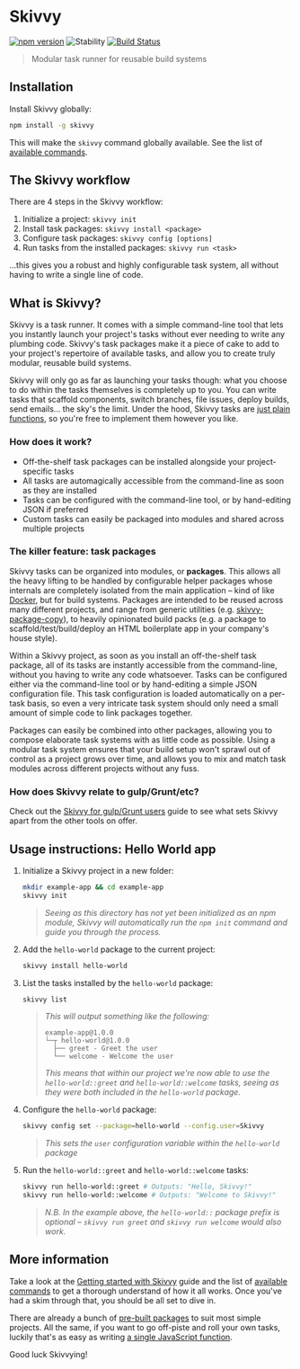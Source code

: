 # Skivvy
[![npm version](https://img.shields.io/npm/v/skivvy.svg)](https://www.npmjs.com/package/skivvy)
![Stability](https://img.shields.io/badge/stability-stable-brightgreen.svg)
[![Build Status](https://travis-ci.org/skivvyjs/skivvy.svg?branch=master)](https://travis-ci.org/skivvyjs/skivvy)

> Modular task runner for reusable build systems


## Installation

Install Skivvy globally:

```bash
npm install -g skivvy
```

This will make the `skivvy` command globally available. See the list of [available commands](docs/cli-options.md).


## The Skivvy workflow

There are 4 steps in the Skivvy workflow:

1. Initialize a project: `skivvy init`
2. Install task packages: `skivvy install <package>`
3. Configure task packages: `skivvy config [options]`
4. Run tasks from the installed packages: `skivvy run <task>`

...this gives you a robust and highly configurable task system, all without having to write a single line of code.


## What is Skivvy?

Skivvy is a task runner. It comes with a simple command-line tool that lets you instantly launch your project's tasks without ever needing to write any plumbing code. Skivvy's task packages make it a piece of cake to add to your project's repertoire of available tasks, and allow you to create truly modular, reusable build systems.

Skivvy will only go as far as launching your tasks though: what you choose to do within the tasks themselves is completely up to you. You can write tasks that scaffold components, switch branches, file issues, deploy builds, send emails… the sky's the limit. Under the hood, Skivvy tasks are [just plain functions](docs/guide/04-writing-tasks.md), so you're free to implement them however you like.


### How does it work?

- Off-the-shelf task packages can be installed alongside your project-specific tasks
- All tasks are automagically accessible from the command-line as soon as they are installed
- Tasks can be configured with the command-line tool, or by hand-editing JSON if preferred
- Custom tasks can easily be packaged into modules and shared across multiple projects


### The killer feature: task packages

Skivvy tasks can be organized into modules, or **packages**. This allows all the heavy lifting to be handled by configurable helper packages whose internals are completely isolated from the main application – kind of like [Docker](https://www.docker.com/), but for build systems. Packages are intended to be reused across many different projects, and range from generic utilities (e.g. [skivvy-package-copy](https://www.npmjs.com/package/@skivvy/skivvy-package-copy)), to heavily opinionated build packs (e.g. a package to scaffold/test/build/deploy an HTML boilerplate app in your company's house style).

Within a Skivvy project, as soon as you install an off-the-shelf task package, all of its tasks are instantly accessible from the command-line, without you having to write any code whatsoever. Tasks can be configured either via the command-line tool or by hand-editing a simple JSON configuration file. This task configuration is loaded automatically on a per-task basis, so even a very intricate task system should only need a small amount of simple code to link packages together.

Packages can easily be combined into other packages, allowing you to compose elaborate task systems with as little code as possible. Using a modular task system ensures that your build setup won't sprawl out of control as a project grows over time, and allows you to mix and match task modules across different projects without any fuss.


### How does Skivvy relate to gulp/Grunt/etc?

Check out the [Skivvy for gulp/Grunt users](docs/skivvy-for-gulp-grunt-users.md) guide to see what sets Skivvy apart from the other tools on offer.


## Usage instructions: Hello World app

1. Initialize a Skivvy project in a new folder:

	```bash
	mkdir example-app && cd example-app
	skivvy init
	```
	> _Seeing as this directory has not yet been initialized as an npm module, Skivvy will automatically run the `npm init` command and guide you through the process._

2. Add the `hello-world` package to the current project:

	```bash
	skivvy install hello-world
	```

3. List the tasks installed by the `hello-world` package:

	```bash
	skivvy list
	```

	> _This will output something like the following:_
	>
	> ```
	> example-app@1.0.0
	> └─┬ hello-world@1.0.0
	>   ├── greet - Greet the user
	>   └── welcome - Welcome the user
	> ```
	>
	> _This means that within our project we're now able to use the `hello-world::greet` and `hello-world::welcome` tasks, seeing as they were both included in the `hello-world` package._

4. Configure the `hello-world` package:

	```bash
	skivvy config set --package=hello-world --config.user=Skivvy
	```
	> _This sets the `user` configuration variable within the `hello-world` package_

5. Run the `hello-world::greet` and `hello-world::welcome` tasks:

	```bash
	skivvy run hello-world::greet # Outputs: "Hello, Skivvy!"
	skivvy run hello-world::welcome # Outputs: "Welcome to Skivvy!"
	```

	> _N.B. In the example above, the `hello-world::` package prefix is optional – `skivvy run greet` and `skivvy run welcome` would also work._


## More information

Take a look at the [Getting started with Skivvy](docs/guide/00-introduction.md) guide and the list of [available commands](docs/cli-options.md) to get a thorough understand of how it all works. Once you've had a skim through that, you should be all set to dive in.

There are already a bunch of [pre-built packages](docs/public-packages.md) to suit most simple projects. All the same, if you want to go off-piste and roll your own tasks, luckily that's as easy as writing [a single JavaScript function](docs/guide/04-writing-tasks.md).

Good luck Skivvying!
